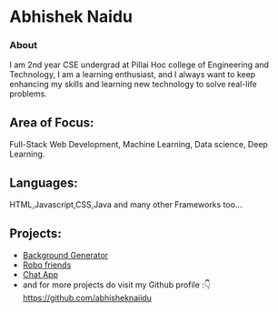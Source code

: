 # Abhishek Naidu

### About

I am 2nd year CSE undergrad at Pillai Hoc college of Engineering and Technology, I am a learning enthusiast, and I always want to keep enhancing my skills and learning new technology to solve real-life problems.

## Area of Focus:
Full-Stack Web Development, Machine Learning, Data science, Deep Learning.

## Languages:
HTML,Javascript,CSS,Java and many other Frameworks too...

## Projects:

* [Background Generator](https://github.com/Davekibh/Background-generator)
* [Robo friends](https://github.com/Davekibh/robofriends)
* [Chat App](https://github.com/Davekibh/Chat-app)
* and for more projects do visit my Github profile :👇
  https://github.com/abhisheknaiidu
